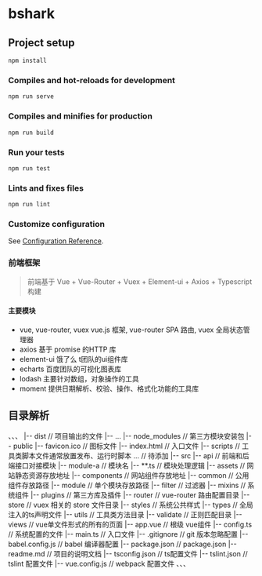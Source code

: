 # bshark

## Project setup
```
npm install
```

### Compiles and hot-reloads for development
```
npm run serve
```

### Compiles and minifies for production
```
npm run build
```

### Run your tests
```
npm run test
```

### Lints and fixes files
```
npm run lint
```

### Customize configuration
See [Configuration Reference](https://cli.vuejs.org/config/).


### 前端框架
> 前端基于 Vue + Vue-Router + Vuex + Element-ui + Axios + Typescript构建

#### 主要模块
- vue, vue-router, vuex
vue.js 框架, vue-router SPA 路由, vuex 全局状态管理器
- axios
基于 promise 的HTTP 库
- element-ui
饿了么 t团队的ui组件库
- echarts
百度团队的可视化图表库
- lodash
主要针对数组，对象操作的工具
- moment
提供日期解析、校验、操作、格式化功能的工具库

## 目录解析
、、、
|-- dist                           // 项目输出的文件
    |-- ...
|-- node_modules                   // 第三方模块安装包
|-- public
    |-- favicon.ico                // 图标文件
    |-- index.html                 // 入口文件
|-- scripts                        // 工具类脚本文件通常放置发布、运行时脚本
    ...                            // 待添加
|-- src
    |-- api                        // 前端和后端接口对接模块
        |-- module-a               // 模块名
            |-- **.ts              // 模块处理逻辑
    |-- assets                     // 网站静态资源存放地址
    |-- components                 // 网站组件存放地址
        |-- common                 // 公用组件存放路径
        |-- module                 // 单个模块存放路径
    |-- filter                     // 过滤器
    |-- mixins                     // 系统组件
    |-- plugins                    // 第三方库及插件
    |-- router                     // vue-router 路由配置目录
    |-- store                      // vuex 相关的 store 文件目录
    |-- styles                     // 系统公共样式
    |-- types                      // 全局注入的ts声明文件
    |-- utils                      // 工具类方法目录
    |-- validate                   // 正则匹配目录
    |-- views                      // vue单文件形式的所有的页面
    |-- app.vue                    // 根级 vue组件
    |-- config.ts                  // 系统配置的文件
    |-- main.ts                    // 入口文件
|-- .gitignore                     // git 版本忽略配置
|-- babel.config.js                // babel 编译器配置
|-- package.json                   // package.json
|-- readme.md                      // 项目的说明文档
|-- tsconfig.json                  // ts配置文件
|-- tslint.json                    // tslint 配置文件
|-- vue.config.js                  // webpack 配置文件
、、、
